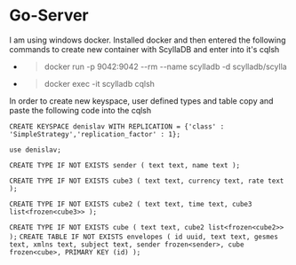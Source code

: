 # Go-Server
I am using windows docker. Installed docker and then entered the following commands to create new container with ScyllaDB and enter into it's cqlsh

- >docker run -p 9042:9042 --rm --name scylladb -d scylladb/scylla
- >docker exec -it scylladb cqlsh

In order to create new keyspace, user defined types and table copy and paste the following code into the cqlsh

`CREATE KEYSPACE denislav WITH REPLICATION = {'class' : 'SimpleStrategy','replication_factor' : 1};`

`use denislav;`

`CREATE TYPE IF NOT EXISTS sender (
    text text,
    name text
);`


`CREATE TYPE IF NOT EXISTS cube3 (
    text text,
    currency text,
    rate text
);`

`CREATE TYPE IF NOT EXISTS cube2 (
    text text,
    time text,
    cube3 list<frozen<cube3>>
);`

`CREATE TYPE IF NOT EXISTS cube (
    text text,
    cube2 list<frozen<cube2>>
);`
`CREATE TABLE IF NOT EXISTS envelopes (
    id uuid,
    text text,
    gesmes text,
    xmlns text,
    subject text,
    sender frozen<sender>,
    cube frozen<cube>,
    PRIMARY KEY (id)
);`




